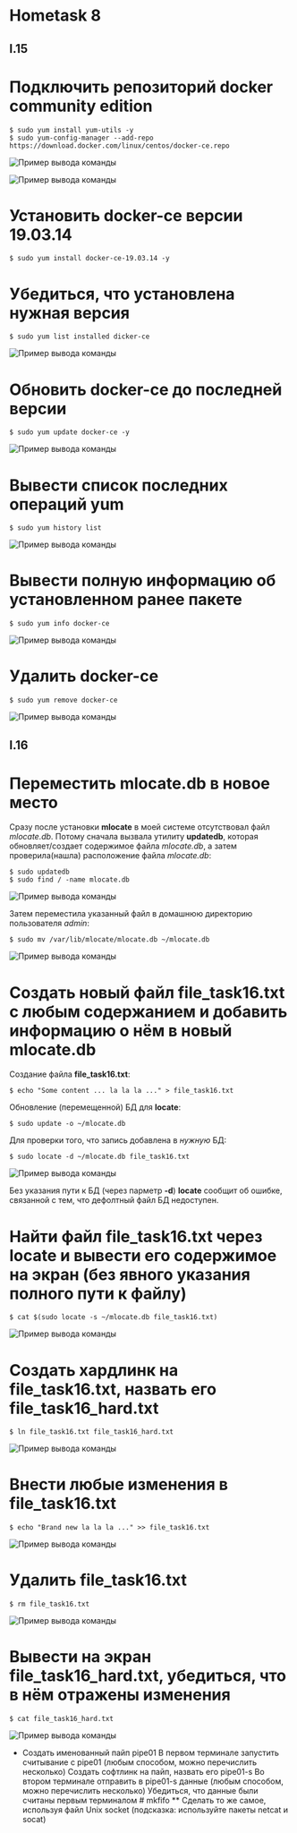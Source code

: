 # Hometask 8

## l.15

# Подключить репозиторий docker community edition
  
  ```
  $ sudo yum install yum-utils -y
  $ sudo yum-config-manager --add-repo https://download.docker.com/linux/centos/docker-ce.repo
  ```
  
  ![Пример вывода команды](/8/screenshots/15task1_1.png)
  
  ![Пример вывода команды](/8/screenshots/15task1_2.png)

# Установить docker-ce версии 19.03.14
  
  ```
  $ sudo yum install docker-ce-19.03.14 -y
  ```

# Убедиться, что установлена нужная версия
  
  ```
  $ sudo yum list installed dicker-ce
  ```
  
  ![Пример вывода команды](/8/screenshots/15task3_1.png)
  
# Обновить docker-ce до последней версии
  
  ```
  $ sudo yum update docker-ce -y
  ```
  
  ![Пример вывода команды](/8/screenshots/15task4_1.png)
  
# Вывести список последних операций yum

  ```
  $ sudo yum history list
  ```
  
  ![Пример вывода команды](/8/screenshots/15task5_1.png)
  
# Вывести полную информацию об установленном ранее пакете
  
  ```
  $ sudo yum info docker-ce
  ```
  
  ![Пример вывода команды](/8/screenshots/15task6_1.png)
  
# Удалить docker-ce
  
  ```
  $ sudo yum remove docker-ce
  ```
  
  ![Пример вывода команды](/8/screenshots/15task7_1.png)


## l.16

# Переместить mlocate.db в новое место
  
  Сразу после установки **mlocate** в моей системе отсутствовал файл *mlocate.db*. Потому сначала вызвала утилиту **updatedb**, которая обновляет/создает содержимое файла *mlocate.db*, а затем проверила(нашла) расположение файла *mlocate.db*:
  
  ```
  $ sudo updatedb
  $ sudo find / -name mlocate.db 
  ```
  
  ![Пример вывода команды](/8/screenshots/16task1_1.png)
  
  
  Затем переместила указанный файл в домашнюю директорию пользователя *admin*:
  
  ```
  $ sudo mv /var/lib/mlocate/mlocate.db ~/mlocate.db
  ```
  
  ![Пример вывода команды](/8/screenshots/16task1_2.png)
  
# Создать новый файл file_task16.txt с любым содержанием и добавить информацию о нём в новый mlocate.db
  
  Создание файла **file_task16.txt**:
  ```
  $ echo "Some content ... la la la ..." > file_task16.txt
  ```
  
  Обновление (перемещенной) БД для **locate**:
  
  ```
  $ sudo update -o ~/mlocate.db
  ```
  
  Для проверки того, что запись добавлена в *нужную* БД:
  
  ```
  $ sudo locate -d ~/mlocate.db file_task16.txt
  ```
  
  ![Пример вывода команды](/8/screenshots/16task2_1.png)
  
  Без указания пути к БД (через парметр **-d**) **locate** сообщит об ошибке, связанной с тем, что дефолтный файл БД недоступен.
  
# Найти файл file_task16.txt через locate и вывести его содержимое на экран (без явного указания полного пути к файлу)
  
  ```
  $ cat $(sudo locate -s ~/mlocate.db file_task16.txt)
  ```
  
  ![Пример вывода команды](/8/screenshots/16task3_1.png)

# Создать хардлинк на file_task16.txt, назвать его file_task16_hard.txt
  
  ```
  $ ln file_task16.txt file_task16_hard.txt
  ```
  
  ![Пример вывода команды](/8/screenshots/16task4_1.png)
  
  
# Внести любые изменения в file_task16.txt
  
  ```
  $ echo "Brand new la la la ..." >> file_task16.txt
  ```
  
  ![Пример вывода команды](/8/screenshots/16task5_1.png)
  
# Удалить file_task16.txt
  
  ```
  $ rm file_task16.txt
  ```
  
  ![Пример вывода команды](/8/screenshots/16task6_1.png)
  
# Вывести на экран file_task16_hard.txt, убедиться, что в нём отражены изменения
  
  ```
  $ cat file_task16_hard.txt
  ```
  
  ![Пример вывода команды](/8/screenshots/16task7_1.png)
  
  


* Создать именованный пайп pipe01
	  В первом терминале запустить считывание с pipe01 (любым способом, можно перечислить несколько)
	  Создать софтлинк на пайп, назвать его pipe01-s
	  Во втором терминале отправить в pipe01-s данные (любым способом, можно перечислить несколько)
	  Убедиться, что данные были считаны первым терминалом
	  # mkfifo
	** Сделать то же самое, используя файл Unix socket (подсказка: используйте пакеты netcat и socat)
